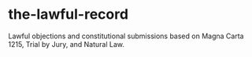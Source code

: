 # the-lawful-record
Lawful objections and constitutional submissions based on Magna Carta 1215, Trial by Jury, and Natural Law.
